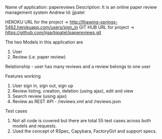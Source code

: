 Name of application: papereviews
Description: It is an online paper review management system
Andrew Id: jjpatel

HEROKU URL for the project -> http://thawing-springs-5462.herokuapp.com/users/sign_in
GIT HUB URL for project -> https://github.com/jigarbjpatel/papereviews.git

The two Models in this application are
1. User
2. Review (i.e. paper review)

Relationship - user has many reviews and a review belongs to one user

Features working
1. User sign in, sign out, sign up
2. Review listing, creation, deletion (using ajax), edit and view
3. Search review (using ajax)
4. Review as REST API - /reviews.xml and /reviews.json

Test cases
1. Not all code is covered but there are total 55 test cases across both models and requests. 
2. Used the concept of RSpec, Capybara, FactoryGirl and support specs. 
